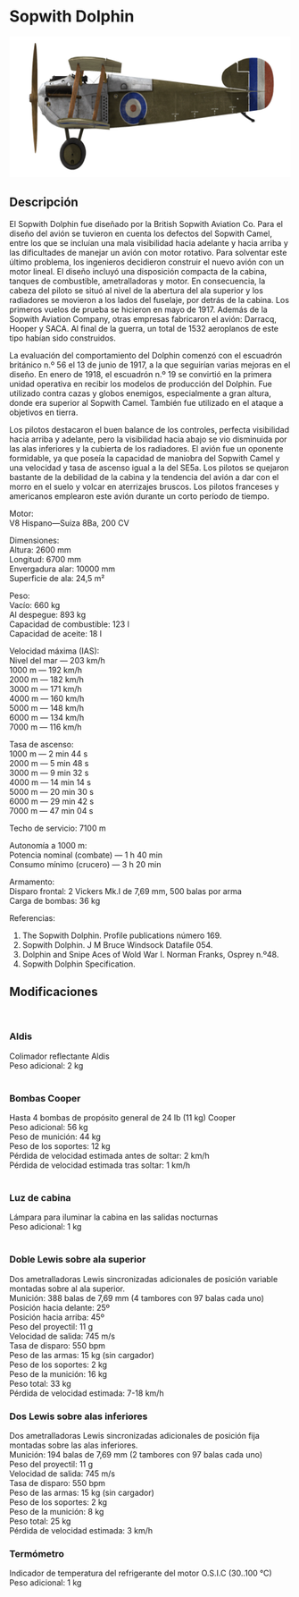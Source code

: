 # Sopwith Dolphin  
  
![sopdolphin](../images/sopdolphin.png)  
  
## Descripción  
  
El Sopwith Dolphin fue diseñado por la British Sopwith Aviation Co. Para el diseño del avión se tuvieron en cuenta los defectos del Sopwith Camel, entre los que se incluían una mala visibilidad hacia adelante y hacia arriba y las dificultades de manejar un avión con motor rotativo. Para solventar este último problema, los ingenieros decidieron construir el nuevo avión con un motor lineal. El diseño incluyó una disposición compacta de la cabina, tanques de combustible, ametralladoras y motor. En consecuencia, la cabeza del piloto se situó al nivel de la abertura del ala superior y los radiadores se movieron a los lados del fuselaje, por detrás de la cabina. Los primeros vuelos de prueba se hicieron en mayo de 1917. Además de la Sopwith Aviation Company, otras empresas fabricaron el avión: Darracq, Hooper y SACA. Al final de la guerra, un total de 1532 aeroplanos de este tipo habían sido construidos.  
  
La evaluación del comportamiento del Dolphin comenzó con el escuadrón británico n.º 56 el 13 de junio de 1917, a la que seguirían varias mejoras en el diseño. En enero de 1918, el escuadrón n.º 19 se convirtió en la primera unidad operativa en recibir los modelos de producción del Dolphin. Fue utilizado contra cazas y globos enemigos, especialmente a gran altura, donde era superior al Sopwith Camel. También fue utilizado en el ataque a objetivos en tierra.  
  
Los pilotos destacaron el buen balance de los controles, perfecta visibilidad hacia arriba y adelante, pero la visibilidad hacia abajo se vio disminuida por las alas inferiores y la cubierta de los radiadores. El avión fue un oponente formidable, ya que poseía la capacidad de maniobra del Sopwith Camel y una velocidad y tasa de ascenso igual a la del SE5a. Los pilotos se quejaron bastante de la debilidad de la cabina y la tendencia del avión a dar con el morro en el suelo y volcar en aterrizajes bruscos. Los pilotos franceses y americanos emplearon este avión durante un corto período de tiempo.   
  
  
Motor:  
V8 Hispano—Suiza 8Ba, 200 CV  
  
Dimensiones:  
Altura: 2600 mm  
Longitud: 6700 mm  
Envergadura alar: 10000 mm  
Superficie de ala: 24,5 m²  
  
Peso:  
Vacío: 660 kg  
Al despegue: 893 kg  
Capacidad de combustible: 123 l  
Capacidad de aceite: 18 l  
  
Velocidad máxima (IAS):  
Nivel del mar — 203 km/h  
1000 m — 192 km/h  
2000 m — 182 km/h  
3000 m — 171 km/h  
4000 m — 160 km/h  
5000 m — 148 km/h  
6000 m — 134 km/h  
7000 m — 116 km/h  
  
Tasa de ascenso:  
1000 m —  2 min 44 s  
2000 m —  5 min 48 s  
3000 m —  9 min 32 s  
4000 m — 14 min 14 s  
5000 m — 20 min 30 s  
6000 m — 29 min 42 s  
7000 m — 47 min 04 s  
  
Techo de servicio: 7100 m  
  
Autonomía a 1000 m:  
Potencia nominal (combate) — 1 h 40 min  
Consumo mínimo (crucero) — 3 h 20 min  
  
Armamento:  
Disparo frontal: 2 Vickers Mk.I de 7,69 mm, 500 balas por arma  
Carga de bombas: 36 kg  
  
Referencias:  
1) The Sopwith Dolphin. Profile publications número 169.  
2) Sopwith Dolphin. J M Bruce Windsock Datafile 054.  
3) Dolphin and Snipe Aces of Wold War I. Norman Franks, Osprey n.º48.  
4) Sopwith Dolphin Specification.  
  
## Modificaciones  
  ﻿
  
### Aldis  
  
Colimador reflectante Aldis  
Peso adicional: 2 kg  
  ﻿
  
### Bombas Cooper  
  
Hasta 4 bombas de propósito general de 24 lb (11 kg) Cooper  
Peso adicional: 56 kg  
Peso de munición: 44 kg  
Peso de los soportes: 12 kg  
Pérdida de velocidad estimada antes de soltar: 2 km/h  
Pérdida de velocidad estimada tras soltar: 1 km/h  
  ﻿
  
### Luz de cabina  
  
Lámpara para iluminar la cabina en las salidas nocturnas  
Peso adicional: 1 kg  
  ﻿
  
### Doble Lewis sobre ala superior  
  
Dos ametralladoras Lewis sincronizadas adicionales de posición variable montadas sobre al ala superior.  
Munición: 388 balas de 7,69 mm (4 tambores con 97 balas cada uno)  
Posición hacia delante: 25º  
Posición hacia arriba: 45º  
Peso del proyectil: 11 g  
Velocidad de salida: 745 m/s  
Tasa de disparo: 550 bpm  
Peso de las armas: 15 kg (sin cargador)  
Peso de los soportes: 2 kg  
Peso de la munición: 16 kg  
Peso total: 33 kg  
Pérdida de velocidad estimada: 7-18 km/h  ﻿
  
### Dos Lewis sobre alas inferiores  
  
Dos ametralladoras Lewis sincronizadas adicionales de posición fija montadas sobre las alas inferiores.  
Munición: 194 balas de 7,69 mm (2 tambores con 97 balas cada uno)  
Peso del proyectil: 11 g  
Velocidad de salida: 745 m/s  
Tasa de disparo: 550 bpm  
Peso de las armas: 15 kg (sin cargador)  
Peso de los soportes: 2 kg  
Peso de la munición: 8 kg  
Peso total: 25 kg  
Pérdida de velocidad estimada: 3 km/h  ﻿
  
### Termómetro  
  
Indicador de temperatura del refrigerante del motor O.S.I.C (30..100 °C)  
Peso adicional: 1 kg  
